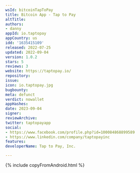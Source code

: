 ```yaml
---
wsId: bitcoinTapToPay
title: Bitcoin App - Tap to Pay
altTitle: 
authors:
- danny
appId: io.taptopay
appCountry: us
idd: '1635415109'
released: 2022-07-25
updated: 2022-09-04
version: 1.0.2
stars: 5
reviews: 3
website: https://taptopay.io/
repository: 
issue: 
icon: io.taptopay.jpg
bugbounty: 
meta: defunct
verdict: nowallet
appHashes: 
date: 2023-09-04
signer: 
reviewArchive: 
twitter: taptopayapp
social:
- https://www.facebook.com/profile.php?id=100084868899589
- https://www.linkedin.com/company/taptopayinc
features: 
developerName: Tap to Pay, Inc.

---
```


{% include copyFromAndroid.html %}
